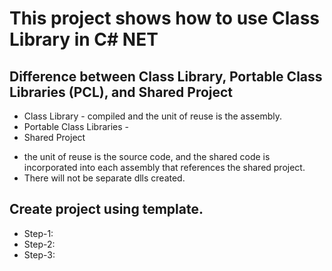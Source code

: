 ﻿# This project shows how to use Class Library in C# NET

## Difference between Class Library, Portable Class Libraries (PCL), and Shared Project
* Class Library - compiled and the unit of reuse is the assembly.
* Portable Class Libraries - 
* Shared Project 
- the unit of reuse is the source code, and the shared code is incorporated into each assembly that references the shared project.
- There will not be separate dlls created.

## Create project using template.
* Step-1:
* Step-2:
* Step-3:
